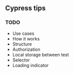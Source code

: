## Cypress tips

### TODO

-   Use cases
-   How it works
-   Structure
-   Authorization
-   Local storage between test
-   Selector
-   Loading indicator
